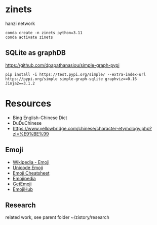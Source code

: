 # zinets
hanzi network


```
conda create -n zinets python=3.11
conda activate zinets
```
## SQLite as graphDB

https://github.com/dpapathanasiou/simple-graph-pypi

```
pip install -i https://test.pypi.org/simple/ --extra-index-url https://pypi.org/simple simple-graph-sqlite graphviz==0.16 Jinja2==3.1.2
```


# Resources

- Bing English-Chinese Dict
- DuDuChinese 
- https://www.yellowbridge.com/chinese/character-etymology.php?zi=%E9%BE%99

## Emoji

- [Wikipedia - Emoji](https://en.wikipedia.org/wiki/Emoji)
- [Unicode Emoji](https://unicode.org/emoji/charts/full-emoji-list.html)
- [Emoji Cheatsheet](https://www.webfx.com/tools/emoji-cheat-sheet/)
- [Emojipedia](https://emojipedia.org/)
- [GetEmoji](https://getemoji.com/)
- [EmojiHub](https://emojihub.org/)

## Research
related work, see parent folder ~/zistory/research 
